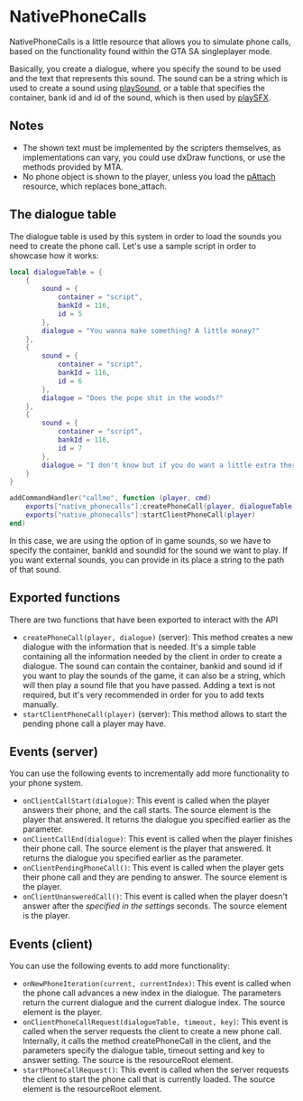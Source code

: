 # NativePhoneCalls
NativePhoneCalls is a little resource that allows you to simulate phone calls, based on the functionality found within the GTA SA singleplayer mode.

Basically, you create a dialogue, where you specify the sound to be used and the text that represents this sound. The sound can be a string which is used to create a sound using [playSound](https://wiki.multitheftauto.com/wiki/PlaySound), or a table that specifies the container, bank id and id of the sound, which is then used by [playSFX](https://wiki.multitheftauto.com/wiki/PlaySFX).

## Notes
* The shown text must be implemented by the scripters themselves, as implementations can vary, you could use dxDraw functions, or use the methods provided by MTA.
* No phone object is shown to the player, unless you load the [pAttach](https://github.com/Patrick2562/mtasa-pAttach) resource, which replaces bone_attach.

## The dialogue table
The dialogue table is used by this system in order to load the sounds you need to create the phone call. Let's use a sample script in order to showcase how it works:
```lua
local dialogueTable = {
	{
		sound = {
			container = "script",
			bankId = 116,
			id = 5
		},
		dialogue = "You wanna make something? A little money?"
	},
	{
		sound = {
			container = "script",
			bankId = 116,
			id = 6
		},
		dialogue = "Does the pope shit in the woods?"
	},
	{
		sound = {
			container = "script",
			bankId = 116,
			id = 7
		},
		dialogue = "I don't know but if you do want a little extra there's plenty of money to be made in racing."
	}
}

addCommandHandler("callme", function (player, cmd)
	exports["native_phonecalls"]:createPhoneCall(player, dialogueTable)
	exports["native_phonecalls"]:startClientPhoneCall(player)
end)

```

In this case, we are using the option of in game sounds, so we have to specify the container, bankId and soundId for the sound we want to play. If you want external sounds, you can provide in its place a string to the path of that sound.

## Exported functions
There are two functions that have been exported to interact with the API
* `createPhoneCall(player, dialogue)` (server): This method creates a new dialogue with the information that is needed. It's a simple table containing all the information needed by the client in order to create a dialogue. The sound can contain the container, bankid and sound id if you want to play the sounds of the game, it can also be a string, which will then play a sound file that you have passed. Adding a text is not required, but it's very recommended in order for you to add texts manually.
* `startClientPhoneCall(player)` (server): This method allows to start the pending phone call a player may have.

## Events (server)
You can use the following events to incrementally add more functionality to your phone system.
* `onClientCallStart(dialogue)`: This event is called when the player answers their phone, and the call starts. The source element is the player that answered. It returns the dialogue you specified earlier as the parameter.
* `onClientCallEnd(dialogue)`: This event is called when the player finishes their phone call. The source element is the player that answered. It returns the dialogue you specified earlier as the parameter.
* `onClientPendingPhoneCall()`: This event is called when the player gets their phone call and they are pending to answer. The source element is the player.
* `onClientUnansweredCall()`: This event is called when the player doesn't answer after the *specified in the settings* seconds. The source element is the player.

## Events (client)
You can use the following events to add more functionality:
* `onNewPhoneIteration(current, currentIndex)`: This event is called when the phone call advances a new index in the dialogue. The parameters return the current dialogue and the current dialogue index. The source element is the player.
* `onClientPhoneCallRequest(dialogueTable, timeout, key)`: This event is called when the server requests the client to create a new phone call. Internally, it calls the method createPhoneCall in the client, and the parameters specify the dialogue table, timeout setting and key to answer setting. The source is the resourceRoot element.
* `startPhoneCallRequest()`: This event is called when the server requests the client to start the phone call that is currently loaded. The source element is the resourceRoot element.